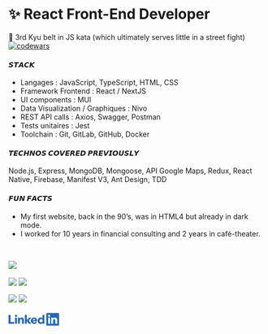  # ✨ React Front-End Developer

🥋 3rd Kyu belt in JS kata (which ultimately serves little in a street fight) [![codewars](https://www.codewars.com/users/Maxime%20Verdy/badges/micro)](https://www.codewars.com/users/Maxime%20Verdy)  

#### 𝙎𝙏𝘼𝘾𝙆
- Langages : JavaScript, TypeScript, HTML, CSS
- Framework Frontend : React / NextJS
- UI components : MUI
- Data Visualization / Graphiques : Nivo
- REST API calls : Axios, Swagger, Postman
- Tests unitaires : Jest
- Toolchain : Git, GitLab, GitHub, Docker  

#### 𝙏𝙀𝘾𝙃𝙉𝙊𝙎 𝘾𝙊𝙑𝙀𝙍𝙀𝘿 𝙋𝙍𝙀𝙑𝙄𝙊𝙐𝙎𝙇𝙔 
Node.js, Express, MongoDB, Mongoose, API Google Maps, Redux, React Native, Firebase, Manifest V3, Ant Design, TDD

#### 𝙁𝙐𝙉 𝙁𝘼𝘾𝙏𝙎  
- My first website, back in the 90’s, was in HTML4 but already in dark mode.
- I worked for 10 years in financial consulting and 2 years in café-theater.
<br/>


![](https://github-profile-summary-cards.vercel.app/api/cards/profile-details?username=MaximeVerdy&theme=nord_bright)

![](https://github-profile-summary-cards.vercel.app/api/cards/repos-per-language?username=MaximeVerdy&theme=nord_bright)    ![](https://github-profile-summary-cards.vercel.app/api/cards/most-commit-language?username=MaximeVerdy&theme=nord_bright)

![](https://github-profile-summary-cards.vercel.app/api/cards/stats?username=MaximeVerdy&theme=nord_bright) ![](https://github-profile-summary-cards.vercel.app/api/cards/productive-time?username=MaximeVerdy&theme=nord_bright)
<br/>
<br/>
<a href="https://www.linkedin.com/in/maximeverdy/">
<img src="Linkedin-logo.png" width="100" alt="badge LinkedIn">
</a>
